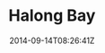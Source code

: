 ---
title: "Halong Bay"
date: 2014-09-14T08:26:41Z
draft: false
description: ""
hasGallery: true
type: post
region: "Southeast Asia"
country: "Vietnam"
thumbnail: "halong-3.jpg"
---